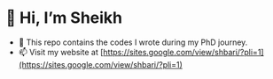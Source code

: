 # 👋 Hi, I’m Sheikh
- 👀 This repo contains the codes I wrote during my PhD journey.
- 📫 Visit my website at [https://sites.google.com/view/shbari/?pli=1](https://sites.google.com/view/shbari/?pli=1)

<!---
shbari/shbari is a ✨ special ✨ repository because its `README.md` (this file) appears on your GitHub profile.
You can click the Preview link to take a look at your changes.
--->
